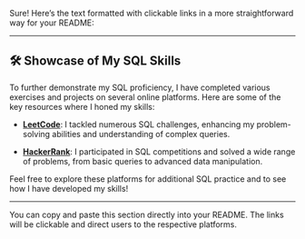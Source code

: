 Sure! Here’s the text formatted with clickable links in a more straightforward way for your README:

-----

## 🛠️ Showcase of My SQL Skills

To further demonstrate my SQL proficiency, I have completed various exercises and projects on several online platforms. Here are some of the key resources where I honed my skills:

- **[LeetCode](https://leetcode.com/problemset/all/?filters=tag%3ADatabase)**: I tackled numerous SQL challenges, enhancing my problem-solving abilities and understanding of complex queries.
  
- **[HackerRank](https://www.hackerrank.com/domains/sql)**: I participated in SQL competitions and solved a wide range of problems, from basic queries to advanced data manipulation.

Feel free to explore these platforms for additional SQL practice and to see how I have developed my skills!

-----

You can copy and paste this section directly into your README. The links will be clickable and direct users to the respective platforms.
